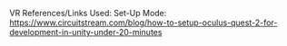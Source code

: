 VR References/Links Used: 
Set-Up Mode: https://www.circuitstream.com/blog/how-to-setup-oculus-quest-2-for-development-in-unity-under-20-minutes
